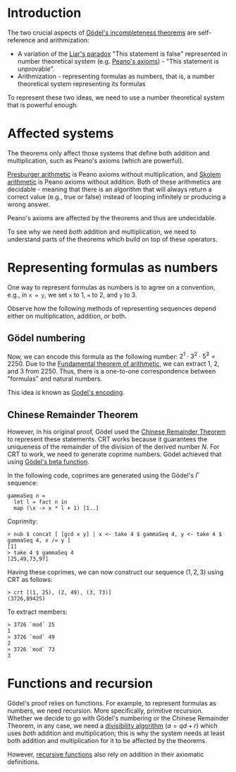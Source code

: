 # Introduction

The two crucial aspects of [Gödel's incompleteness theorems](https://en.wikipedia.org/wiki/G%C3%B6del%27s_incompleteness_theorems) are self-reference and arithmization:

- A variation of the [Liar's paradox](https://en.wikipedia.org/wiki/Liar_paradox) "This statement is false" represented in number theoretical system (e.g. [Peano's axioms](https://en.wikipedia.org/wiki/Peano_axioms)) - "This statement is unprovable".
- Arithmization - representing formulas as numbers, that is, a number theoretical system representing its formulas

To represent these two ideas, we need to use a number theoretical system that is powerful enough.

# Affected systems

The theorems only affect those systems that define both addition and multiplication, such as Peano's axioms (which are powerful).

[Presburger arithmetic](https://en.wikipedia.org/wiki/Presburger_arithmetic) is Peano axioms without multiplication, and [Skolem arithmetic](https://en.wikipedia.org/wiki/Skolem_arithmetic) is Peano axioms without addition. Both of these arithmetics are decidable - meaning that there is an algorithm that will always return a correct value (e.g., true or false) instead of looping infinitely or producing a wrong answer.

Peano's axioms are affected by the theorems and thus are undecidable.

To see why we need _both_ addition and multiplication, we need to understand parts of the theorems which build on top of these operators.

# Representing formulas as numbers

One way to represent formulas as numbers is to agree on a convention, e.g., in `x = y`, we set `x` to 1, `=` to 2, and `y` to 3.

Observe how the following methods of representing sequences depend either on multiplication, addition, or both.

## Gödel numbering

Now, we can encode this formula as the following number: $2^1 \cdot 3^2 \cdot 5^3 = 2250$. Due to the [Fundamental theorem of arithmetic](https://en.wikipedia.org/wiki/Fundamental_theorem_of_arithmetic), we can extract $1$, $2$, and $3$ from $2250$. Thus, there is a one-to-one correspondence between "formulas" and natural numbers.

This idea is known as [Godel's encoding](https://en.wikipedia.org/wiki/G%C3%B6del_numbering#G%C3%B6del's_encoding).

## Chinese Remainder Theorem

However, in his original proof, Gödel used the [Chinese Remainder Theorem](./crt.md) to represent these statements. CRT works because it guarantees the uniqueness of the remainder of the division of the derived number $N$. For CRT to work, we need to generate coprime numbers. Gödel achieved that using [Gödel's beta function](https://planetmath.org/godelsbetafunction). 

In the following code, coprimes are generated using the Gödel's $\Gamma$ sequence:

```
gammaSeq n =
  let l = fact n in
  map (\x -> x * l + 1) [1..]
```

Coprimity:

```
> nub $ concat [ [gcd x y] | x <- take 4 $ gammaSeq 4, y <- take 4 $ gammaSeq 4, x /= y ]
[1]
> take 4 $ gammaSeq 4
[25,49,73,97]
```

Having these coprimes, we can now construct our sequence $(1, 2, 3)$ using CRT as follows:

```
> crt [(1, 25), (2, 49), (3, 73)]
(3726,89425)
```

To extract members:

```
> 3726 `mod` 25
1
> 3726 `mod` 49
2
> 3726 `mod` 73
3
```

# Functions and recursion

Gödel's proof relies on functions. For example, to represent formulas as numbers, we need recursion. More specifically, primitive recursion. Whether we decide to go with Gödel's numbering or the Chinese Remainder Theorem, in any case, we need a [divisibility algorithm](./eucliddiv.md) ($a = qd + r$) which uses _both_ addition and multiplication; this is why the system needs at least both addition and multiplication for it to be affected by the theorems.

However, [recursive functions](https://refl.blog/2022/05/30/recursion-from-first-principles/) also rely on addition in their axiomatic definitions.

